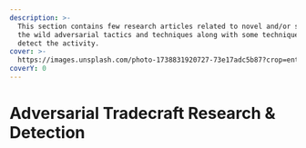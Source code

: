 ```yaml
---
description: >-
  This section contains few research articles related to novel and/or seen in
  the wild adversarial tactics and techniques along with some techniques to
  detect the activity.
cover: >-
  https://images.unsplash.com/photo-1738831920727-73e17adc5b87?crop=entropy&cs=srgb&fm=jpg&ixid=M3wxOTcwMjR8MHwxfHJhbmRvbXx8fHx8fHx8fDE3NDEwOTA0NzV8&ixlib=rb-4.0.3&q=85
coverY: 0
---
```


# Adversarial Tradecraft Research & Detection

